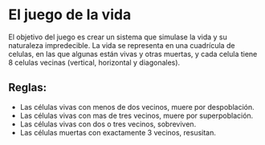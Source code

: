 # El juego de la vida

El objetivo del juego es crear un sistema que simulase la vida y su naturaleza impredecible.
La vida se representa en una cuadrícula de celulas, en las que algunas están vivas y otras muertas, y cada celula tiene 8 celulas vecinas (vertical, horizontal y diagonales).

## Reglas:

- Las células vivas con menos de dos vecinos, muere por despoblación.
- Las células vivas con mas de tres vecinos, muere por superpoblación.
- Las células vivas con dos o tres vecinos, sobreviven.
- Las células muertas con exactamente 3 vecinos, resusitan.
